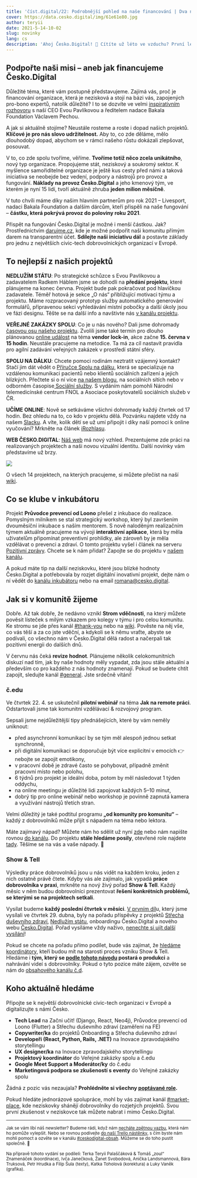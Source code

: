 ```yaml
---
title: 'číst.digital/22: Podrobnější pohled na naše financování | Dva nové komunitní vzdělávací programy'
cover: https://data.cesko.digital/img/61e61e80.jpg
author: teryii
date: 2021-5-14-10-02
slug: novinky
lang: cs
description: 'Ahoj Česko.Digital! 👋 Cítíte už léto ve vzduchu? První letní vánek přináší i novinky Česko.Digital. Překonáváme různé milníky a z každého máme stejnou radost. Rosteme, tvoříme a naše společná práce má stále větší dopad. Užijete si čtení a děkujeme, že v tom jedete s námi!'
---
```


## Podpořte naši misi – aneb jak financujeme Česko.Digital

Důležité téma, které vám postupně představujeme. Zajímá vás, proč je financování organizace, která je nezisková a stojí na bázi vás, zapojených pro-bono expertů, natolik důležité? I to se dozvíte ve velmi [inspirativním rozhovoru](https://blog.cesko.digital/2021/04/rozhovor-bakala) s naší CEO Evou Pavlíkovou a ředitelem nadace Bakala Foundation Václavem Pechou.

A jak si aktuálně stojíme? Neustále rosteme a roste i dopad našich projektů. **Klíčové je pro nás slovo udržitelnost.** Aby to, co zde děláme, mělo dlouhodobý dopad, abychom se v rámci našeho růstu dokázali zlepšovat, posouvat.

V to, co zde spolu tvoříme, věříme. **Tvoříme totiž něco zcela unikátního**, nový typ organizace. Propojujeme stát, neziskový a soukromý sektor. K myšlence samořiditelné organizace je ještě kus cesty před námi a taková iniciativa se neobejde bez vedení, podpory a nástrojů pro provoz a fungování. **Náklady na provoz Česko.Digital** a jeho kmenový tým, ve kterém je nyní 15 lidí, tvoří aktuálně zhruba **jeden milion měsíčně**.

V tuto chvíli máme díky našim hlavním partnerům pro rok 2021 – Livesport, nadaci Bakala Foundation a dalším dárcům, kteří přispěli na naše fungování – **částku, která pokrývá provoz do poloviny roku 2021**.

Přispět na fungování Česko.Digital je možné i menší částkou. Jak? Prostřednictvím [darujme.cz](https://www.darujme.cz/projekt/1203553), kde je možné podpořit naši komunitu přímým darem na transparentní účet. **Sdílejte naši iniciativu dál** a postavte základy pro jednu z největších civic-tech dobrovolnických organizací v Evropě.

## To nejlepší z našich projektů

**NEDLUŽÍM STÁTU**: Po strategické schůzce s Evou Pavlíkovou a zadavatelem Radkem Háblem jsme se dohodli na **předání projektu**, které plánujeme na konec června. Projekt bude pak pokračovat pod hlavičkou zadavatele. Téměř hotová je sekce „O nás“ přibližující motivaci týmu a projektu. Máme rozpracovaný prototyp služby automatického generování formulářů, připravenou sekci vyhledávání místní pobočky a další úkoly jsou ve fázi designu. Těšte se na další info a navštivte nás [v kanálu projektu](https://cesko-digital.slack.com/archives/CHTQQN5AL).

**VEŘEJNÉ ZAKÁZKY SPOLU**: Co je u nás nového? Dali jsme dohromady [časovou osu  našeho projektu](https://wiki.cesko.digital/pages/viewpage.action?pageId=1586999). Zvolili jsme také termín pro dlouho plánovanou [online událost](https://cesko-digital.slack.com/archives/CSHURJA9L/p1619165877047400) na téma **vendor lock-in**, akce začne **15\. června v 15 hodin**. Neustále pracujeme na metodice. Ta má za cíl nastavit pravidla pro agilní zadávání veřejných zakázek v prostředí státní sféry.

**SPOLU NA DÁLKU**: Chcete pomoci rodinám neztratit vzájemný kontakt? Stačí jim dát vědět o [Příručce Spolu na dálku](http://cesko.digital/go/spolu), která se specializuje na vzdálenou komunikaci pacientů nebo klientů sociálních zařízení a jejich blízkých. Přečtete si o ní více [na našem blogu](https://blog.cesko.digital/2021/05/spolu-na-dalku), na sociálních sítích nebo v odborném časopise[  Sociální služby](https://www.socialnisluzby.eu/). S vydáním nám pomohli Národní telemedicínské centrum FNOL a Asociace poskytovatelů sociálních služeb v ČR.

**UČÍME ONLINE**: Nově se setkáváme všichni dohromady každý čtvrtek od 17 hodin. Bez ohledu na to, co kdo v projektu dělá. Pozvánku najdete vždy na našem [Slacku](https://app.slack.com/client/TG21XF887/CUXRHTY58). A víte, kolik dětí se už umí připojit i díky naší pomoci k online vyučování? Mrkněte na článek [iRozhlasu](https://www.irozhlas.cz/zivotni-styl/spolecnost/online-vyuka-ceskodigital-skolstvi-koronavirus-pandemie_2104230718_nkr).

**WEB ČESKO.DIGITAL**: [Náš web](https://cesko.digital/) má nový vzhled. Prezentujeme zde práci na realizovaných projektech a naši novou vizuální identitu. Další novinky vám představíme už brzy.

![](https://lh6.googleusercontent.com/S2dYdJ-SfZPp2ZLLVQwjnvTNETdXWW5GNImzc7UuF1EwXZgAepGsxSkyFS_HYiPz4Xh0xi9zK2-in2ZbXdJFQK2TnqPwMXL1L9H4u0wt7ldPKynmhxMhRJzflwfH5AwXZd-Ah0Cn)

O všech 14 projektech, na kterých pracujeme, si můžete přečíst na naší [wiki](https://wiki.cesko.digital/x/KADr).

## Co se klube v inkubátoru

Projekt **Průvodce prevencí od Loono** přešel z inkubace do realizace. Pomyslným milníkem se stal strategický workshop, který byl završením dvouměsíční inkubace s naším mentorem. S nově naloděným realizačním týmem aktuálně pracujeme na vývoji **interaktivní aplikace**, která by měla uživatelům připomínat preventivní prohlídky, ale zároveň by je měla vzdělávat o prevenci a zdraví. O tomto projektu vyšel i článek na serveru [Pozitivní zprávy](https://pozitivni-zpravy.cz/nejvyssi-cas-na-prevenci-pravidelne-prohlidky-vam-pripomene-nova-aplikace/). Chcete se k nám přidat? Zapojte se do projektu v [našem kanálu](https://cesko-digital.slack.com/archives/C01P6CK0DDY).

A pokud máte tip na další neziskovku, které jsou blízké hodnoty Česko.Digital a potřebovala by rozjet digitální inovativní projekt, dejte nám o ní vědět do [kanálu inkubátoru](https://cesko-digital.slack.com/archives/C01AMGXT9HQ) nebo na email romana@cesko.digital.

## Jak si v komunitě žijeme

Dobře. Až tak dobře, že nedávno vznikl **Strom vděčnosti**, na který můžete pověsit lísteček s milým vzkazem pro kolegy v týmu i pro celou komunitu. Ke stromu se jde přes kanál [#thank-you](https://cesko-digital.slack.com/archives/CTMJPK71V) nebo na [wiki](https://wiki.cesko.digital/pages/viewpage.action?pageId=1589158). Pověste na něj vše, co vás těší a za co jste vděční, a kdykoli se k němu vraťte, abyste se podívali, co všechno nám v Česko.Digital dělá radost a načerpali tak pozitivní energii do dalších dnů.

V červnu nás čeká **revize hodnot**. Plánujeme několik celokomunitních diskuzí nad tím, jak by naše hodnoty měly vypadat, zda jsou stále aktuální a především co pro každého z nás hodnoty znamenají. Pokud se budete chtít zapojit, sledujte kanál [#general](https://cesko-digital.slack.com/archives/CG07ST9ME). Jste srdečně vítáni!

### č.edu

Ve čtvrtek 22. 4. se uskutečnil **pilotní webinář** na téma **Jak na remote práci**. Odstartovali jsme tak komunitní vzdělávací & rozvojový program.

Sepsali jsme nejdůležitější tipy přednášejících, které by vám neměly uniknout:

* před asynchronní komunikací by se tým měl alespoň jednou setkat synchronně,
* při digitální komunikaci se doporučuje být více explicitní v emocích 👉 nebojte se zapojit emotikony,
* v pracovní době je zdravé často se pohybovat, případně změnit pracovní místo nebo polohu,
* 6 týdnů pro projekt je ideální doba, potom by měl následovat 1 týden oddychu,
* na online meetingu je důležité lidi zapojovat každých 5–10 minut,
* dobrý tip pro online webinář nebo workshop je povinně zapnutá kamera a využívání nástrojů třetích stran.

Velmi důležitý je také podtitul programu **„od komunity pro komunitu“** – každý z dobrovolníků může přijít s nápadem na téma nebo lektora.

Máte zajímavý nápad? Můžete nám ho sdělit už nyní [zde](https://forms.gle/yDfmkPWWYs7SQDkp7) nebo nám napište rovnou [do kanálu](https://cesko-digital.slack.com/archives/C01S44WHHST). Do projektu **stále hledáme posily**, otevřené role najdete [tady](https://wiki.cesko.digital/x/dDUY). Těšíme se na vás a vaše nápady. 💪

### Show & Tell

Výsledky práce dobrovolníků jsou u nás vidět na každém kroku, jeden z nich ostatně právě čtete. Kdyby vás ale zajímalo, jak vypadá **práce dobrovolníka v praxi**, mrkněte na nový živý pořad **Show & Tell**. Každý měsíc v něm budou dobrovolníci prezentovat **řešení konkrétních problémů, se kterými se na projektech setkali**.

Vysílat budeme **každý poslední čtvrtek v měsíci**. [V prvním díl](https://www.youtube.com/watch?v=vnFuzxKlyb4)u, který jsme vysílali ve čtvrtek 29. dubna, byly na pořadu příspěvky z projektů [Střecha duševního zdraví](https://www.strechadusevnihozdravi.cz/), [Nedlužím státu](https://nedluzimstatu.cz/), onboardingu Česko.Digital a nového webu [Česko.Digital](https://cesko.digital/). Pořad vysíláme vždy naživo, [nenechte si ujít další vysílání](https://cesko.digital/rsvp)!

Pokud se chcete na pořadu přímo podílet, bude vás zajímat, že [hledáme koordinátory](https://cesko-digital.slack.com/archives/C01FQBDMDGQ/p1620763432169200), kteří budou mít na starosti proces vzniku Show & Tell. Hledáme i **tým, který se [podle tohoto návodu](https://www.notion.so/mwenisch/Jak-na-produkci-Show-Tell-videa-0943b30beb9949c7b4873a7954141e1d) postará o produkci** a nahrávání videí s dobrovolníky. Pokud o tyto pozice máte zájem, ozvěte se nám do [obsahového kanálu č.d](https://cesko-digital.slack.com/archives/C01FQBDMDGQ).

## Koho aktuálně hledáme

Připojte se k největší dobrovolnické civic-tech organizaci v Evropě a digitalizujte s námi Česko.

- **Tech Lead** na Začni učit! (Django, React, Neo4j), Průvodce prevencí od Loono (Flutter) a Střechu duševního zdraví (zaměření na FE)
- **Copywriter/ka** do projektů Onboarding a Střecha duševního zdraví
- **Developeři (React, Python, Rails, .NET)** na Inovace zpravodajského storytellingu
- **UX designer/ka** na Inovace zpravodajského storytellingu
- **Projektový koordinátor** do Veřejné zakázky spolu a č.edu
- **Google Meet Support a Moderátor/ky** do č.edu
- **Marketingová podpora se zkušeností s eventy** do Veřejné zakázky spolu

Žádná z pozic vás nezaujala? **Prohlédněte si všechny [poptávané role](https://wiki.cesko.digital/pages/viewpage.action?pageId=1573299).**

Pokud hledáte jednorázové spolupráce, mohl by vás zajímat kanál [#market-place](https://cesko-digital.slack.com/archives/CLVAH28P3), kde neziskovky shánějí dobrovolníky do rozjetých projektů. Svou první zkušenost v neziskovce tak můžete nabrat i mimo Česko.Digital.

---

<small>Jak se vám líbí náš newsletter? Budeme rádi, když nám [necháte zpětnou vazbu](https://airtable.com/shre7lawrjOxNtCpL), která nám ho pomůže vylepšit. Nebo se rovnou podívejte [do naší Trello nástěnky](https://trello.com/b/RmTwoiMq/cd-newsletter), s čím byste nám mohli pomoct a ozvěte se v kanálu [#ceskodigital-obsah](https://cesko-digital.slack.com/archives/C01FQBDMDGQ). Můžeme se do toho pustit společně. 🤗</small>

<small>Na přípravě tohoto vydání se podíleli: Terka Teryii Palaščáková & Tomáš „zoul“ Znamenáček (koordinace), Ivča Janečková, Žanet Svobodová, Anička Landsmannová, Bára Truksová, Petr Hrudka a Filip Šula (texty), Katka Toholová (korektura) a Luky Vaněk (grafika).</small>